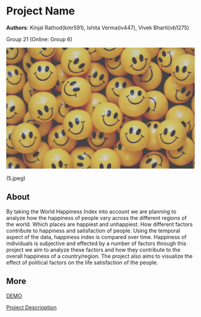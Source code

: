 # Project Name
**Authors**: Kinjal Rathod(kmr591), Ishita Verma(iv447), Vivek Bharti(vb1275)

Group 21 (Online: Group 6) 

![Screenhot](smilies.jpg)

(5.jpeg)

## About
By taking the World Happiness Index into account we are planning to analyze how the happiness of people vary across the different regions of the world. Which places are happiest and unhappiest. How different factors contribute to happiness and satisfaction of people. Using the temporal aspect of the data, happiness index is compared over time. Happiness of individuals is subjective and effected by a number of factors through this project we aim to analyze these factors and how they contribute to the overall happiness of a country/region. The project also aims to visualize the effect of political factors on the life satisfaction of the people.


## More
[DEMO](https://nyu-vis-fall2018.github.io/storytelling-group-21/)

[Project Descrioption](project.pdf)
